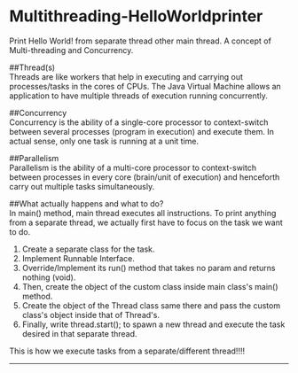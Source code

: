# Multithreading-HelloWorldprinter
Print Hello World! from separate thread other main thread. A concept of Multi-threading and Concurrency.

##Thread(s)<br>
Threads are like workers that help in executing and carrying out processes/tasks in the cores of CPUs.
The Java Virtual Machine allows an application to have multiple threads of execution running concurrently.

##Concurrency<br>
Concurrency is the ability of a single-core processor to context-switch between several processes 
(program in execution) and execute them. In actual sense, only one task is running at a unit time.


##Parallelism<br>
Parallelism is the ability of a multi-core processor to context-switch between processes in every core
(brain/unit of execution) and henceforth carry out multiple tasks simultaneously.

##What actually happens and what to do?<br>
In main() method,  main thread executes all instructions.
To print anything from a separate thread, we actually first have to focus on the task we want to do.
1. Create a separate class for the task.
2. Implement Runnable Interface.
3. Override/Implement its run() method that takes no param and returns nothing (void).
4. Then, create the object of the custom class inside main class's main() method.
5. Create the object of the Thread class same there and pass the custom class's object inside that of Thread's.
6. Finally, write thread.start(); to spawn a new thread and execute the task desired in that separate thread.

This is how we execute tasks from a separate/different thread!!!!

---------------------------------------------------------------------------------------------------------------